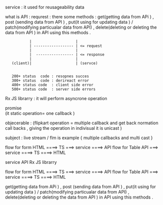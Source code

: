 service :    it used for reusageability data 

what is API : 
  requrest : there some methods  : 
                               get(getting data from APi ) , 
                               post (sending data from API ) ,
                               put(it using for updating data ) / patch(modifying particualar data from API) ,
                               delete(deleting or deleting  the data from API )    in API using this methods . 


               |                    |
               | ------------------ | <= request
               |                    |
               |  ----------------- | <= response
               |                    |
       (client)|                    | (servce)


       200+ status  code : resopnes succes 
       300+ status  code : derireact error 
       400+ status code  : client side error 
       500+ status code  : server side errors 


Rx JS librarry :  it will perform asyncrone operation 

 promise                                         
              (it static operation= one callback ) 


 objecerable   :    (flipkart operation = multiple callback and get back normation call backs , giving the operation in indivisual it is unicast )


 subject : live stream / flm is example { multiple callbacks and multi cast }


  flow for form 
              HTML ====> TS ===> service ====> API 
  flow for Table 
               API ===> service ====> TS ====> HTML 


service
API
Rx JS librarry

flow for form 
              HTML ====> TS ===> service ====> API 
  flow for Table 
               API ===> service ====> TS ====> HTML 

 get(getting data from APi ) , 
                               post (sending data from API ) ,
                               put(it using for updating data ) / patch(modifying particualar data from API) ,
                               delete(deleting or deleting  the data from API )    in API using this methods . 



